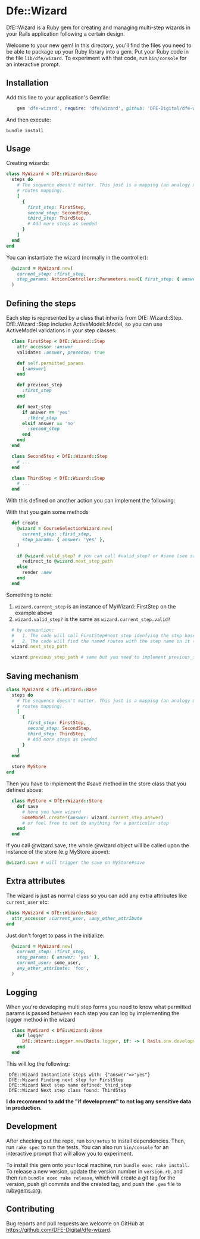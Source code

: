 # Dfe::Wizard

DfE::Wizard is a Ruby gem for creating and managing multi-step wizards in your Rails application following a certain design.

Welcome to your new gem! In this directory, you'll find the files you need to be able to package up your Ruby library into a gem. Put your Ruby code in the file `lib/dfe/wizard`. To experiment with that code, run `bin/console` for an interactive prompt.

## Installation

Add this line to your application's Gemfile:

```ruby
    gem 'dfe-wizard', require: 'dfe/wizard', github: 'DFE-Digital/dfe-wizard'
```

And then execute:

```
bundle install
```

## Usage

Creating wizards:

```ruby
class MyWizard < DfE::Wizard::Base
  steps do
    # The sequence doesn't matter. This just is a mapping (an analogy much like rails
    # routes mapping).
    [
      {
        first_step: FirstStep,
        second_step: SecondStep,
        third_step: ThirdStep,
        # Add more steps as needed
      }
    ]
  end
end
```

You can instantiate the wizard (normally in the controller):

```ruby
  @wizard = MyWizard.new(
    current_step: :first_step,
    step_params: ActionController::Parameters.new({ first_step: { answer: 'yes' } }),
  )
```

## Defining the steps

Each step is represented by a class that inherits from DfE::Wizard::Step.
DfE::Wizard::Step includes ActiveModel::Model, so you can use ActiveModel validations in your step classes:


```ruby
  class FirstStep < DfE::Wizard::Step
    attr_accessor :answer
    validates :answer, presence: true

    def self.permitted_params
      [:answer]
    end

    def previous_step
      :first_step
    end

    def next_step
      if answer == 'yes'
        :third_step
      elsif answer == 'no'
        :second_step
      end
    end
  end

  class SecondStep < DfE::Wizard::Step
    # ...
  end

  class ThirdStep < DfE::Wizard::Step
    # ...
  end
```

With this defined on another action you can implement the following:


With that you gain some methods

```ruby
  def create
    @wizard = CourseSelectionWizard.new(
      current_step: :first_step,
      step_params: { answer: 'yes' },
    )

    if @wizard.valid_step? # you can call #valid_step? or #save (see save below)
      redirect_to @wizard.next_step_path
    else
      render :new
    end
  end
```

Something to note:

1. `wizard.current_step` is an instance of MyWizard::FirstStep on the example above
2. `wizard.valid_step?` is the same as `wizard.current_step.valid?`

```ruby
  # by convention:
  #   1. The code will call FirstStep#next_step idenfying the step based on your implementation
  #   2. The code will find the named routes with the step name on it (ThirdStep for "yes", SecondStep for "no")
  wizard.next_step_path

  wizard.previous_step_path # same but you need to implement previous_step
```

## Saving mechanism

```ruby
class MyWizard < DfE::Wizard::Base
  steps do
    # The sequence doesn't matter. This just is a mapping (an analogy much like rails
    # routes mapping).
    [
      {
        first_step: FirstStep,
        second_step: SecondStep,
        third_step: ThirdStep,
        # Add more steps as needed
      }
    ]
  end

  store MyStore
end
```

Then you have to implement the #save method in the store class that you defined
above:

```ruby
  class MyStore < DfE::Wizard::Store
    def save
      # here you have wizard
      SomeModel.create!(answer: wizard.current_step.answer)
      # or feel free to not do anything for a particular step
    end
  end
```

If you call @wizard.save, the whole @wizard object will be called upon the
instance of the store (e.g MyStore above):

```ruby
@wizard.save # will trigger the save on MyStore#save
```

## Extra attributes

The wizard is just as normal class so you can add any extra attributes like
`current_user` etc:

```ruby
class MyWizard < DfE::Wizard::Base
  attr_accessor :current_user, :any_other_attribute
end
```

Just don't forget to pass in the initialize:

```ruby
  @wizard = MyWizard.new(
    current_step: :first_step,
    step_params: { answer: 'yes' },
    current_user: some_user,
    any_other_attribute: 'foo',
  )
```

## Logging

When you're developing multi step forms you need to know what permitted params
is passed between each step you can log by implementing the logger method in
the wizard


```ruby
  class MyWizard < DfE::Wizard::Base
    def logger
      DfE::Wizard::Logger.new(Rails.logger, if: -> { Rails.env.development? })
    end
  end
```

This will log the following:

```
 DfE::Wizard Instantiate steps with: {"answer"=>"yes"}
 DfE::Wizard Finding next step for FirstStep
 DfE::Wizard Next step name defined: third_step
 DfE::Wizard Next step class found: ThirdStep
```

**I do recommend to add the "if development" to not log any sensitive data in production.**

## Development

After checking out the repo, run `bin/setup` to install dependencies. Then, run `rake spec` to run the tests. You can also run `bin/console` for an interactive prompt that will allow you to experiment.

To install this gem onto your local machine, run `bundle exec rake install`. To release a new version, update the version number in `version.rb`, and then run `bundle exec rake release`, which will create a git tag for the version, push git commits and the created tag, and push the `.gem` file to [rubygems.org](https://rubygems.org).

## Contributing

Bug reports and pull requests are welcome on GitHub at https://github.com/DFE-Digital/dfe-wizard.
